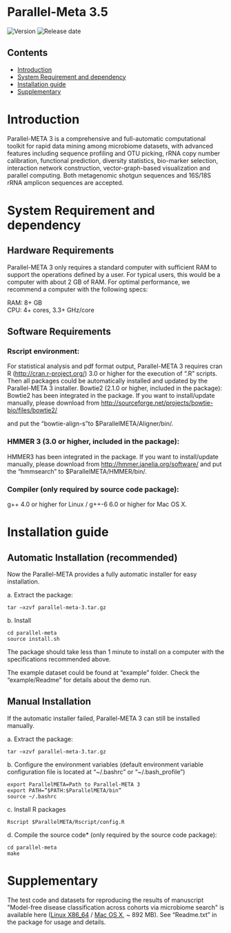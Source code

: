 # Parallel-Meta 3.5

![Version](https://img.shields.io/badge/Version-3.5-brightgreen.svg)
![Release date](https://img.shields.io/badge/Release%20date-Feb.%201%2C%202019-brightgreen.svg)



## Contents

- [Introduction](#introduction)
- [System Requirement and dependency](#system-requirement-and-dependency)
- [Installation guide](#installation-guide)
- [Supplementary](#supplementary)

# Introduction

Parallel-META 3 is a comprehensive and full-automatic computational toolkit for rapid data mining among microbiome datasets, with advanced features including sequence profiling and OTU picking, rRNA copy number calibration, functional prediction, diversity statistics, bio-marker selection, interaction network construction, vector-graph-based visualization and parallel computing. Both metagenomic shotgun sequences and 16S/18S rRNA amplicon sequences are accepted.

# System Requirement and dependency

## Hardware Requirements

Parallel-META 3 only requires a standard computer with sufficient RAM to support the operations defined by a user. For typical users, this would be a computer with about 2 GB of RAM. For optimal performance, we recommend a computer with the following specs:

  RAM: 8+ GB  
  CPU: 4+ cores, 3.3+ GHz/core

## Software Requirements

### Rscript environment:

For statistical analysis and pdf format output, Parallel-META 3 requires cran R (http://cran.r-project.org/) 3.0 or higher for the execution of “.R” scripts. Then all packages could be automatically installed and updated by the Parallel-META 3 installer.
Bowtie2 (2.1.0 or higher, included in the package):
Bowtie2 has been integrated in the package. If you want to install/update manually, please download from
http://sourceforge.net/projects/bowtie-bio/files/bowtie2/

and put the “bowtie-align-s”to $ParallelMETA/Aligner/bin/.

### HMMER 3 (3.0 or higher, included in the package):

HMMER3 has been integrated in the package. If you want to install/update manually, please download from
http://hmmer.janelia.org/software/
and put the “hmmsearch” to $ParallelMETA/HMMER/bin/.

### Compiler (only required by source code package):
g++ 4.0 or higher for Linux / g++-6 6.0 or higher for Mac OS X.

# Installation guide

## Automatic Installation (recommended)

Now the Parallel-META provides a fully automatic installer for easy installation.

a. Extract the package:

```
tar –xzvf parallel-meta-3.tar.gz
```

b. Install

```
cd parallel-meta
source install.sh
```

The package should take less than 1 minute to install on a computer with the specifications recommended above.

The example dataset could be found at “example” folder. Check the “example/Readme” for details about the demo run.

## Manual Installation

If the automatic installer failed, Parallel-META 3 can still be installed manually.

a. Extract the package:

```
tar –xzvf parallel-meta-3.tar.gz
```

b. Configure the environment variables (default environment variable configuration file is located at “~/.bashrc” or “~/.bash_profile”)

```
export ParallelMETA=Path to Parallel-META 3
export PATH=”$PATH:$ParallelMETA/bin”
source ~/.bashrc
```

c. Install R packages

```
Rscript $ParallelMETA/Rscript/config.R
```

d. Compile the source code* (only required by the source code package):

```
cd parallel-meta
make
```

# Supplementary

The test code and datasets for reproducing the results of manuscript "Model-free disease classification across cohorts via microbiome search" is available here ([Linux X86_64](http://bioinfo.single-cell.cn/Released_Software/meta-storms/test_package/test_package_linux.tar.gz) / [Mac OS X](http://bioinfo.single-cell.cn/Released_Software/meta-storms/test_package/test_package_mac.tar.gz), ~ 892 MB). See “Readme.txt” in the package for usage and details.
